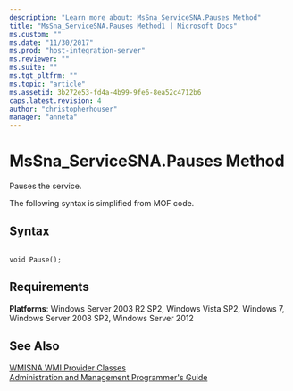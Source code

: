 ```yaml
---
description: "Learn more about: MsSna_ServiceSNA.Pauses Method"
title: "MsSna_ServiceSNA.Pauses Method1 | Microsoft Docs"
ms.custom: ""
ms.date: "11/30/2017"
ms.prod: "host-integration-server"
ms.reviewer: ""
ms.suite: ""
ms.tgt_pltfrm: ""
ms.topic: "article"
ms.assetid: 3b272e53-fd4a-4b99-9fe6-8ea52c4712b6
caps.latest.revision: 4
author: "christopherhouser"
manager: "anneta"
---
```

# MsSna_ServiceSNA.Pauses Method
Pauses the service.  
  
 The following syntax is simplified from MOF code.  
  
## Syntax  
  
```  
  
void Pause();  
```  
  
## Requirements  
 **Platforms**: Windows Server 2003 R2 SP2, Windows Vista SP2, Windows 7, Windows Server 2008 SP2, Windows Server 2012  
  
## See Also  
 [WMISNA WMI Provider Classes](../core/wmisna-wmi-provider-classes2.md)   
 [Administration and Management Programmer's Guide](./administration-and-management-programmer-s-guide2.md)
